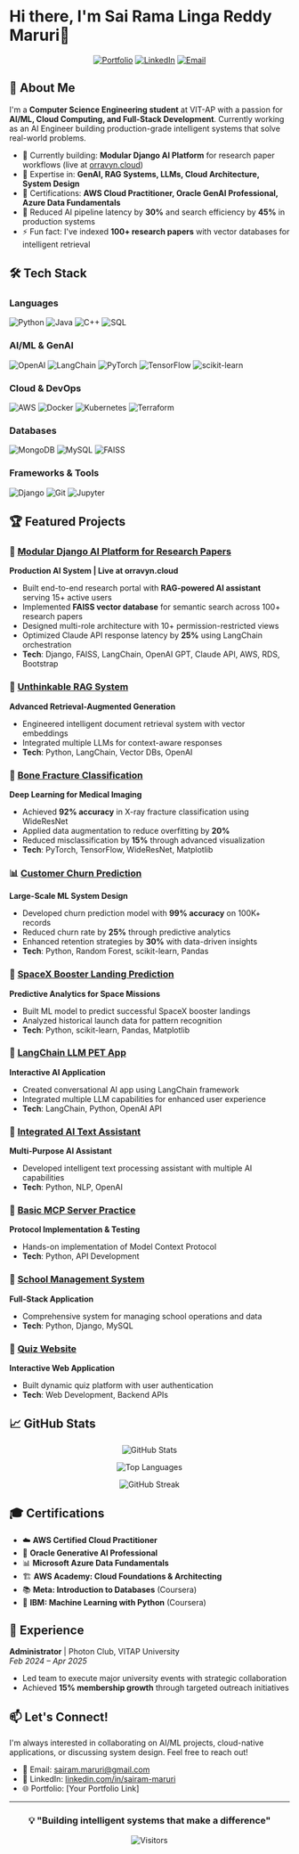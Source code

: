 
# Hi there, I'm Sai Rama Linga Reddy Maruri👋

<div align="center">
  
[![Portfolio](https://img.shields.io/badge/Portfolio-FF5722?style=for-the-badge&logo=todoist&logoColor=white)](https://your-portfolio-link.com)
[![LinkedIn](https://img.shields.io/badge/LinkedIn-0077B5?style=for-the-badge&logo=linkedin&logoColor=white)](https://linkedin.com/in/sairam-maruri/)
[![Email](https://img.shields.io/badge/Email-D14836?style=for-the-badge&logo=gmail&logoColor=white)](mailto:sairam.maruri@gmail.com)

</div>

## 🚀 About Me

I'm a **Computer Science Engineering student** at VIT-AP with a passion for **AI/ML, Cloud Computing, and Full-Stack Development**. Currently working as an AI Engineer building production-grade intelligent systems that solve real-world problems.

- 🔭 Currently building: **Modular Django AI Platform** for research paper workflows (live at [orravyn.cloud](https://orravyn.cloud))
- 🌱 Expertise in: **GenAI, RAG Systems, LLMs, Cloud Architecture, System Design**
- 💼 Certifications: **AWS Cloud Practitioner, Oracle GenAI Professional, Azure Data Fundamentals**
- 🎯 Reduced AI pipeline latency by **30%** and search efficiency by **45%** in production systems
- ⚡ Fun fact: I've indexed **100+ research papers** with vector databases for intelligent retrieval

## 🛠️ Tech Stack

### Languages
![Python](https://img.shields.io/badge/Python-3776AB?style=for-the-badge&logo=python&logoColor=white)
![Java](https://img.shields.io/badge/Java-ED8B00?style=for-the-badge&logo=openjdk&logoColor=white)
![C++](https://img.shields.io/badge/C%2B%2B-00599C?style=for-the-badge&logo=c%2B%2B&logoColor=white)
![SQL](https://img.shields.io/badge/SQL-4479A1?style=for-the-badge&logo=mysql&logoColor=white)

### AI/ML & GenAI
![OpenAI](https://img.shields.io/badge/OpenAI-412991?style=for-the-badge&logo=openai&logoColor=white)
![LangChain](https://img.shields.io/badge/LangChain-121212?style=for-the-badge&logo=chainlink&logoColor=white)
![PyTorch](https://img.shields.io/badge/PyTorch-EE4C2C?style=for-the-badge&logo=pytorch&logoColor=white)
![TensorFlow](https://img.shields.io/badge/TensorFlow-FF6F00?style=for-the-badge&logo=tensorflow&logoColor=white)
![scikit-learn](https://img.shields.io/badge/scikit--learn-F7931E?style=for-the-badge&logo=scikit-learn&logoColor=white)

### Cloud & DevOps
![AWS](https://img.shields.io/badge/AWS-232F3E?style=for-the-badge&logo=amazon-aws&logoColor=white)
![Docker](https://img.shields.io/badge/Docker-2496ED?style=for-the-badge&logo=docker&logoColor=white)
![Kubernetes](https://img.shields.io/badge/Kubernetes-326CE5?style=for-the-badge&logo=kubernetes&logoColor=white)
![Terraform](https://img.shields.io/badge/Terraform-7B42BC?style=for-the-badge&logo=terraform&logoColor=white)

### Databases
![MongoDB](https://img.shields.io/badge/MongoDB-47A248?style=for-the-badge&logo=mongodb&logoColor=white)
![MySQL](https://img.shields.io/badge/MySQL-4479A1?style=for-the-badge&logo=mysql&logoColor=white)
![FAISS](https://img.shields.io/badge/FAISS-0467DF?style=for-the-badge&logo=meta&logoColor=white)

### Frameworks & Tools
![Django](https://img.shields.io/badge/Django-092E20?style=for-the-badge&logo=django&logoColor=white)
![Git](https://img.shields.io/badge/Git-F05032?style=for-the-badge&logo=git&logoColor=white)
![Jupyter](https://img.shields.io/badge/Jupyter-F37626?style=for-the-badge&logo=jupyter&logoColor=white)

## 🏆 Featured Projects

### 🤖 [Modular Django AI Platform for Research Papers](https://github.com/sairam3824/my-cool-comeback-main)
**Production AI System | Live at orravyn.cloud**
- Built end-to-end research portal with **RAG-powered AI assistant** serving 15+ active users
- Implemented **FAISS vector database** for semantic search across 100+ research papers
- Designed multi-role architecture with 10+ permission-restricted views
- Optimized Claude API response latency by **25%** using LangChain orchestration
- **Tech**: Django, FAISS, LangChain, OpenAI GPT, Claude API, AWS, RDS, Bootstrap

### 🧠 [Unthinkable RAG System](https://github.com/sairam3824/unthinkable-RAG)
**Advanced Retrieval-Augmented Generation**
- Engineered intelligent document retrieval system with vector embeddings
- Integrated multiple LLMs for context-aware responses
- **Tech**: Python, LangChain, Vector DBs, OpenAI

### 🦴 [Bone Fracture Classification](https://github.com/sairam3824/Bone-Fracture-Classification)
**Deep Learning for Medical Imaging**
- Achieved **92% accuracy** in X-ray fracture classification using WideResNet
- Applied data augmentation to reduce overfitting by **20%**
- Reduced misclassification by **15%** through advanced visualization
- **Tech**: PyTorch, TensorFlow, WideResNet, Matplotlib

### 📊 [Customer Churn Prediction](https://github.com/sairam3824/Customer-Churn-Prediction)
**Large-Scale ML System Design**
- Developed churn prediction model with **99% accuracy** on 100K+ records
- Reduced churn rate by **25%** through predictive analytics
- Enhanced retention strategies by **30%** with data-driven insights
- **Tech**: Python, Random Forest, scikit-learn, Pandas

### 🚀 [SpaceX Booster Landing Prediction](https://github.com/sairam3824/SpaceX-Booster-Landing-Prediction)
**Predictive Analytics for Space Missions**
- Built ML model to predict successful SpaceX booster landings
- Analyzed historical launch data for pattern recognition
- **Tech**: Python, scikit-learn, Pandas, Matplotlib

### 🐾 [LangChain LLM PET App](https://github.com/sairam3824/Langchain-LLM-PET-app)
**Interactive AI Application**
- Created conversational AI app using LangChain framework
- Integrated multiple LLM capabilities for enhanced user experience
- **Tech**: LangChain, Python, OpenAI API

### 💬 [Integrated AI Text Assistant](https://github.com/sairam3824/Integrated-AI-Text-Assistant)
**Multi-Purpose AI Assistant**
- Developed intelligent text processing assistant with multiple AI capabilities
- **Tech**: Python, NLP, OpenAI

### 🔌 [Basic MCP Server Practice](https://github.com/sairam3824/Basic-MCP-Server-Practice)
**Protocol Implementation & Testing**
- Hands-on implementation of Model Context Protocol
- **Tech**: Python, API Development

### 🏫 [School Management System](https://github.com/sairam3824/School-Management-System)
**Full-Stack Application**
- Comprehensive system for managing school operations and data
- **Tech**: Python, Django, MySQL

### 📝 [Quiz Website](https://github.com/sairam3824/Quiz-Website)
**Interactive Web Application**
- Built dynamic quiz platform with user authentication
- **Tech**: Web Development, Backend APIs

## 📈 GitHub Stats

<div align="center">
  
![GitHub Stats](https://github-readme-stats.vercel.app/api?username=sairam3824&show_icons=true&theme=radical&hide_border=true&count_private=true)

![Top Languages](https://github-readme-stats.vercel.app/api/top-langs/?username=sairam3824&layout=compact&theme=radical&hide_border=true)

![GitHub Streak](https://github-readme-streak-stats.herokuapp.com/?user=sairam3824&theme=radical&hide_border=true)

</div>

## 🎓 Certifications

- ☁️ **AWS Certified Cloud Practitioner**
- 🤖 **Oracle Generative AI Professional**
- 📊 **Microsoft Azure Data Fundamentals**
- 🏗️ **AWS Academy: Cloud Foundations & Architecting**
- 📚 **Meta: Introduction to Databases** (Coursera)
- 🧠 **IBM: Machine Learning with Python** (Coursera)

## 💼 Experience

**Administrator** | Photon Club, VITAP University  
*Feb 2024 – Apr 2025*
- Led team to execute major university events with strategic collaboration
- Achieved **15% membership growth** through targeted outreach initiatives

## 📫 Let's Connect!

I'm always interested in collaborating on AI/ML projects, cloud-native applications, or discussing system design. Feel free to reach out!

- 📧 Email: sairam.maruri@gmail.com
- 💼 LinkedIn: [linkedin.com/in/sairam-maruri](https://linkedin.com/in/sairam-maruri/)
- 🌐 Portfolio: [Your Portfolio Link]

---

<div align="center">

### 💡 "Building intelligent systems that make a difference"

![Visitors](https://visitor-badge.laobi.icu/badge?page_id=sairam3824.sairam3824)

</div>

